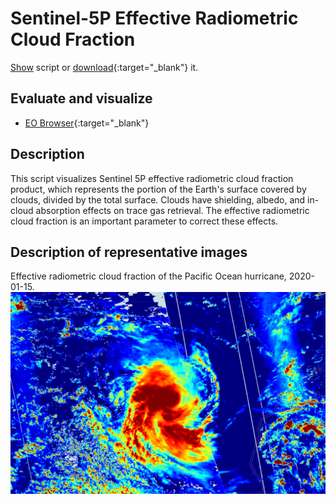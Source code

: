 # Sentinel-5P Effective Radiometric Cloud Fraction
<a href="#" id='togglescript'>Show</a> script or [download](script.js){:target="_blank"} it.
<div id='script_view' style="display:none">
{% highlight javascript %}
{% include_relative script.js %}
{% endhighlight %}
</div>

## Evaluate and visualize
 - [EO Browser](https://sentinelshare.page.link/8xng){:target="_blank"}   

## Description
This script visualizes Sentinel 5P effective radiometric cloud fraction product, which represents the portion of the Earth's surface covered by clouds, divided by the total surface. Clouds have shielding, albedo, and in-cloud absorption effects on trace gas retrieval. The effective radiometric cloud fraction is an important parameter to correct these effects.

## Description of representative images

Effective radiometric cloud fraction of the Pacific Ocean hurricane, 2020-01-15.
![NO2 tropospheric column](fig/fig1.png)


